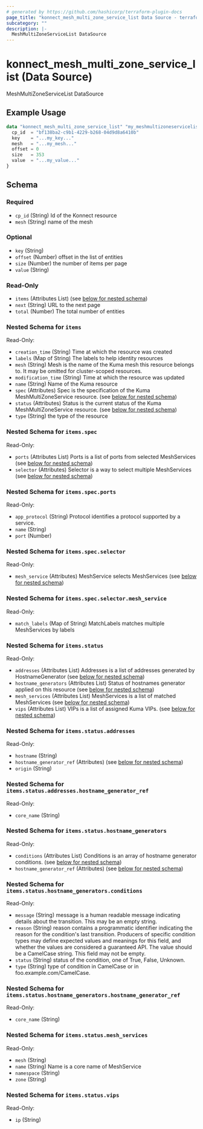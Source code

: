 ```yaml
---
# generated by https://github.com/hashicorp/terraform-plugin-docs
page_title: "konnect_mesh_multi_zone_service_list Data Source - terraform-provider-konnect"
subcategory: ""
description: |-
  MeshMultiZoneServiceList DataSource
---
```


# konnect_mesh_multi_zone_service_list (Data Source)

MeshMultiZoneServiceList DataSource

## Example Usage

```terraform
data "konnect_mesh_multi_zone_service_list" "my_meshmultizoneservicelist" {
  cp_id  = "bf138ba2-c9b1-4229-b268-04d9d8a6410b"
  key    = "...my_key..."
  mesh   = "...my_mesh..."
  offset = 0
  size   = 353
  value  = "...my_value..."
}
```

<!-- schema generated by tfplugindocs -->
## Schema

### Required

- `cp_id` (String) Id of the Konnect resource
- `mesh` (String) name of the mesh

### Optional

- `key` (String)
- `offset` (Number) offset in the list of entities
- `size` (Number) the number of items per page
- `value` (String)

### Read-Only

- `items` (Attributes List) (see [below for nested schema](#nestedatt--items))
- `next` (String) URL to the next page
- `total` (Number) The total number of entities

<a id="nestedatt--items"></a>
### Nested Schema for `items`

Read-Only:

- `creation_time` (String) Time at which the resource was created
- `labels` (Map of String) The labels to help identity resources
- `mesh` (String) Mesh is the name of the Kuma mesh this resource belongs to. It may be omitted for cluster-scoped resources.
- `modification_time` (String) Time at which the resource was updated
- `name` (String) Name of the Kuma resource
- `spec` (Attributes) Spec is the specification of the Kuma MeshMultiZoneService resource. (see [below for nested schema](#nestedatt--items--spec))
- `status` (Attributes) Status is the current status of the Kuma MeshMultiZoneService resource. (see [below for nested schema](#nestedatt--items--status))
- `type` (String) the type of the resource

<a id="nestedatt--items--spec"></a>
### Nested Schema for `items.spec`

Read-Only:

- `ports` (Attributes List) Ports is a list of ports from selected MeshServices (see [below for nested schema](#nestedatt--items--spec--ports))
- `selector` (Attributes) Selector is a way to select multiple MeshServices (see [below for nested schema](#nestedatt--items--spec--selector))

<a id="nestedatt--items--spec--ports"></a>
### Nested Schema for `items.spec.ports`

Read-Only:

- `app_protocol` (String) Protocol identifies a protocol supported by a service.
- `name` (String)
- `port` (Number)


<a id="nestedatt--items--spec--selector"></a>
### Nested Schema for `items.spec.selector`

Read-Only:

- `mesh_service` (Attributes) MeshService selects MeshServices (see [below for nested schema](#nestedatt--items--spec--selector--mesh_service))

<a id="nestedatt--items--spec--selector--mesh_service"></a>
### Nested Schema for `items.spec.selector.mesh_service`

Read-Only:

- `match_labels` (Map of String) MatchLabels matches multiple MeshServices by labels




<a id="nestedatt--items--status"></a>
### Nested Schema for `items.status`

Read-Only:

- `addresses` (Attributes List) Addresses is a list of addresses generated by HostnameGenerator (see [below for nested schema](#nestedatt--items--status--addresses))
- `hostname_generators` (Attributes List) Status of hostnames generator applied on this resource (see [below for nested schema](#nestedatt--items--status--hostname_generators))
- `mesh_services` (Attributes List) MeshServices is a list of matched MeshServices (see [below for nested schema](#nestedatt--items--status--mesh_services))
- `vips` (Attributes List) VIPs is a list of assigned Kuma VIPs. (see [below for nested schema](#nestedatt--items--status--vips))

<a id="nestedatt--items--status--addresses"></a>
### Nested Schema for `items.status.addresses`

Read-Only:

- `hostname` (String)
- `hostname_generator_ref` (Attributes) (see [below for nested schema](#nestedatt--items--status--addresses--hostname_generator_ref))
- `origin` (String)

<a id="nestedatt--items--status--addresses--hostname_generator_ref"></a>
### Nested Schema for `items.status.addresses.hostname_generator_ref`

Read-Only:

- `core_name` (String)



<a id="nestedatt--items--status--hostname_generators"></a>
### Nested Schema for `items.status.hostname_generators`

Read-Only:

- `conditions` (Attributes List) Conditions is an array of hostname generator conditions. (see [below for nested schema](#nestedatt--items--status--hostname_generators--conditions))
- `hostname_generator_ref` (Attributes) (see [below for nested schema](#nestedatt--items--status--hostname_generators--hostname_generator_ref))

<a id="nestedatt--items--status--hostname_generators--conditions"></a>
### Nested Schema for `items.status.hostname_generators.conditions`

Read-Only:

- `message` (String) message is a human readable message indicating details about the transition.
This may be an empty string.
- `reason` (String) reason contains a programmatic identifier indicating the reason for the condition's last transition.
Producers of specific condition types may define expected values and meanings for this field,
and whether the values are considered a guaranteed API.
The value should be a CamelCase string.
This field may not be empty.
- `status` (String) status of the condition, one of True, False, Unknown.
- `type` (String) type of condition in CamelCase or in foo.example.com/CamelCase.


<a id="nestedatt--items--status--hostname_generators--hostname_generator_ref"></a>
### Nested Schema for `items.status.hostname_generators.hostname_generator_ref`

Read-Only:

- `core_name` (String)



<a id="nestedatt--items--status--mesh_services"></a>
### Nested Schema for `items.status.mesh_services`

Read-Only:

- `mesh` (String)
- `name` (String) Name is a core name of MeshService
- `namespace` (String)
- `zone` (String)


<a id="nestedatt--items--status--vips"></a>
### Nested Schema for `items.status.vips`

Read-Only:

- `ip` (String)

